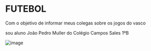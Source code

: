 # FUTEBOL
Com o objetivo de informar meus colegas sobre os  jogos do vasco

sou aluno João Pedro Muller do Colégio Campos Sales 1ºB


![image](https://github.com/muller-7667/pedro/assets/146458609/163bac4c-059e-4e41-ad63-a30a60cd66b5)

